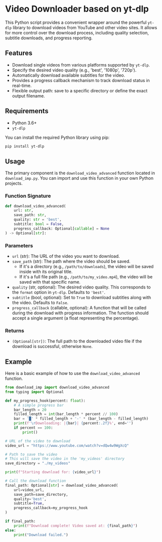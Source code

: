 # Video Downloader based on yt-dlp

This Python script provides a convenient wrapper around the powerful `yt-dlp` library to download videos from YouTube and other video sites. It allows for more control over the download process, including quality selection, subtitle downloads, and progress reporting.

## Features

- Download single videos from various platforms supported by `yt-dlp`.
- Specify the desired video quality (e.g., 'best', '1080p', '720p').
- Automatically download available subtitles for the video.
- Provides a progress callback mechanism to track download status in real-time.
- Flexible output path: save to a specific directory or define the exact output filename.

## Requirements

- Python 3.6+
- `yt-dlp`

You can install the required Python library using pip:

```bash
pip install yt-dlp
```

## Usage

The primary component is the `download_video_advanced` function located in `download_imp.py`. You can import and use this function in your own Python projects.

### Function Signature

```python
def download_video_advanced(
    url: str,
    save_path: str,
    quality: str = 'best',
    subtitle: bool = False,
    progress_callback: Optional[callable] = None
) -> Optional[str]:
```

### Parameters

- `url` (str): The URL of the video you want to download.
- `save_path` (str): The path where the video should be saved.
    - If it's a directory (e.g., `/path/to/downloads`), the video will be saved inside with its original title.
    - If it's a full file path (e.g., `/path/to/my_video.mp4`), the video will be saved with that specific name.
- `quality` (str, optional): The desired video quality. This corresponds to the `format` option in `yt-dlp`. Defaults to `'best'`.
- `subtitle` (bool, optional): Set to `True` to download subtitles along with the video. Defaults to `False`.
- `progress_callback` (callable, optional): A function that will be called during the download with progress information. The function should accept a single argument (a float representing the percentage).

### Returns

- `(Optional[str])`: The full path to the downloaded video file if the download is successful, otherwise `None`.

## Example

Here is a basic example of how to use the `download_video_advanced` function.

```python
from download_imp import download_video_advanced
from typing import Optional

def my_progress_hook(percent: float):
    # A simple progress bar
    bar_length = 20
    filled_length = int(bar_length * percent // 100)
    bar = '█' * filled_length + '-' * (bar_length - filled_length)
    print(f'\rDownloading: |{bar}| {percent:.2f}%', end='')
    if percent == 100:
        print()

# URL of the video to download
video_url = "https://www.youtube.com/watch?v=dQw4w9WgXcQ"

# Path to save the video
# This will save the video in the 'my_videos' directory
save_directory = "./my_videos"

print(f"Starting download for: {video_url}")

# Call the download function
final_path: Optional[str] = download_video_advanced(
    url=video_url,
    save_path=save_directory,
    quality='best',
    subtitle=True,
    progress_callback=my_progress_hook
)

if final_path:
    print(f"Download complete! Video saved at: {final_path}")
else:
    print("Download failed.")

```
